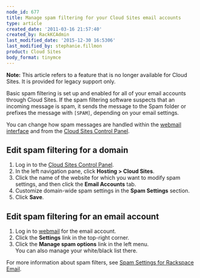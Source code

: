 ```yaml
---
node_id: 677
title: Manage spam filtering for your Cloud Sites email accounts
type: article
created_date: '2011-03-16 21:57:40'
created_by: RackKCAdmin
last_modified_date: '2015-12-30 16:5306'
last_modified_by: stephanie.fillmon
product: Cloud Sites
body_format: tinymce
---
```


**Note:** This article refers to a feature that is no longer available
for Cloud Sites. It is provided for legacy support only.

Basic spam filtering is set up and enabled for all of your email
accounts through Cloud Sites. If the spam filtering software suspects
that an incoming message is spam, it sends the message to the Spam
folder or prefixes the message with `[SPAM]`, depending on your email
settings.

You can change how spam messages are handled within the [webmail
interface](http://mail.emailsrvr.com) and from the [Cloud Sites Control
Panel](https://manage.rackspacecloud.com).

Edit spam filtering for a domain
--------------------------------

1.  Log in to the [Cloud Sites Control
    Panel](https://manage.rackspacecloud.com).
2.  In the left navigation pane, click **Hosting \> Cloud Sites**.
3.  Click the name of the website for which you want to modify spam
    settings, and then click the **Email Accounts** tab.
4.  Customize domain-wide spam settings in the **Spam Settings**
    section.
5.  Click **Save**.

Edit spam filtering for an email account
----------------------------------------

1.  Log in to [webmail](http://mail.emailsrvr.com) for the email
    account.
2.  Click the **Settings** link in the top-right corner.
3.  Click the **Manage spam options** link in the left menu.<br>
     You can also manage your white/black list there.

For more information about spam filters, see [Spam Settings for
Rackspace
Email](http://www.rackspace.com/knowledge_center/article/spam-settings-for-rackspace-email).


